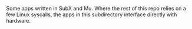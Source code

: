 Some apps written in SubX and Mu. Where the rest of this repo relies on a few
Linux syscalls, the apps in this subdirectory interface directly with hardware.
